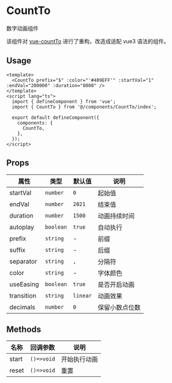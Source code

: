 # CountTo

数字动画组件

该组件对 [vue-countTo](https://github.com/PanJiaChen/vue-countTo) 进行了重构，改造成适配 vue3 语法的组件。

## Usage

```vue
<template>
  <CountTo prefix="$" :color="'#409EFF'" :startVal="1" :endVal="200000" :duration="8000" />
</template>
<script lang="ts">
  import { defineComponent } from 'vue';
  import { CountTo } from '@/components/CountTo/index';

  export default defineComponent({
    components: {
      CountTo,
    },
  });
</script>
```

## Props

| 属性       | 类型      | 默认值   | 说明           |
| ---------- | --------- | -------- | -------------- |
| startVal   | `number`  | `0`      | 起始值         |
| endVal     | `number`  | `2021`   | 结束值         |
| duration   | `number`  | `1500`   | 动画持续时间   |
| autoplay   | `boolean` | `true`   | 自动执行       |
| prefix     | `string`  | -        | 前缀           |
| suffix     | `string`  | -        | 后缀           |
| separator  | `string`  | `,`      | 分隔符         |
| color      | `string`  | -        | 字体颜色       |
| useEasing  | `boolean` | `true`   | 是否开启动画   |
| transition | `string`  | `linear` | 动画效果       |
| decimals   | `number`  | `0`      | 保留小数点位数 |

## Methods

| 名称  | 回调参数   | 说明         |
| ----- | ---------- | ------------ |
| start | `()=>void` | 开始执行动画 |
| reset | `()=>void` | 重置         |

